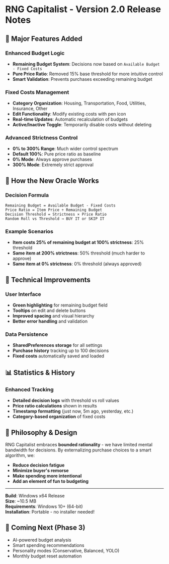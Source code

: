 # RNG Capitalist - Version 2.0 Release Notes

## 🚀 Major Features Added

### Enhanced Budget Logic
- **Remaining Budget System**: Decisions now based on `Available Budget - Fixed Costs`
- **Pure Price Ratio**: Removed 15% base threshold for more intuitive control
- **Smart Validation**: Prevents purchases exceeding remaining budget

### Fixed Costs Management
- **Category Organization**: Housing, Transportation, Food, Utilities, Insurance, Other
- **Edit Functionality**: Modify existing costs with pen icon
- **Real-time Updates**: Automatic recalculation of budgets
- **Active/Inactive Toggle**: Temporarily disable costs without deleting

### Advanced Strictness Control
- **0% to 300% Range**: Much wider control spectrum
- **Default 100%**: Pure price ratio as baseline
- **0% Mode**: Always approve purchases
- **300% Mode**: Extremely strict approval

## 🎯 How the New Oracle Works

### Decision Formula
```
Remaining Budget = Available Budget - Fixed Costs
Price Ratio = Item Price ÷ Remaining Budget
Decision Threshold = Strictness × Price Ratio
Random Roll vs Threshold → BUY IT or SKIP IT
```

### Example Scenarios
- **Item costs 25% of remaining budget at 100% strictness**: 25% threshold
- **Same item at 200% strictness**: 50% threshold (much harder to approve)
- **Same item at 0% strictness**: 0% threshold (always approved)

## 🔧 Technical Improvements

### User Interface
- **Green highlighting** for remaining budget field
- **Tooltips** on edit and delete buttons
- **Improved spacing** and visual hierarchy
- **Better error handling** and validation

### Data Persistence
- **SharedPreferences storage** for all settings
- **Purchase history** tracking up to 100 decisions
- **Fixed costs** automatically saved and loaded

## 📊 Statistics & History

### Enhanced Tracking
- **Detailed decision logs** with threshold vs roll values
- **Price ratio calculations** shown in results
- **Timestamp formatting** (just now, 5m ago, yesterday, etc.)
- **Category-based organization** of fixed costs

## 🎨 Philosophy & Design

RNG Capitalist embraces **bounded rationality** - we have limited mental bandwidth for decisions. By externalizing purchase choices to a smart algorithm, we:

- **Reduce decision fatigue**
- **Minimize buyer's remorse**
- **Make spending more intentional**
- **Add an element of fun to budgeting**

---

**Build**: Windows x64 Release  
**Size**: ~10.5 MB  
**Requirements**: Windows 10+ (64-bit)  
**Installation**: Portable - no installer needed!

## 🎯 Coming Next (Phase 3)
- AI-powered budget analysis
- Smart spending recommendations  
- Personality modes (Conservative, Balanced, YOLO)
- Monthly budget reset automation
